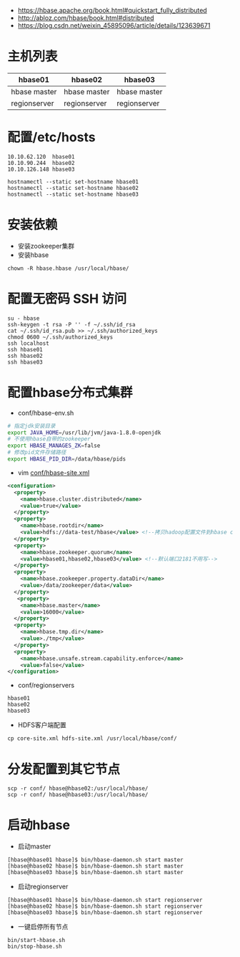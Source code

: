 * https://hbase.apache.org/book.html#quickstart_fully_distributed
* http://abloz.com/hbase/book.html#distributed
* https://blog.csdn.net/weixin_45895096/article/details/123639671

# 主机列表
hbase01 | hbase02 | hbase03 
---|---|---
hbase master | hbase master | hbase master
regionserver | regionserver | regionserver


# 配置/etc/hosts
```
10.10.62.120  hbase01
10.10.90.244  hbase02
10.10.126.148 hbase03
```
```
hostnamectl --static set-hostname hbase01
hostnamectl --static set-hostname hbase02
hostnamectl --static set-hostname hbase03
```

# 安装依赖
* 安装zookeeper集群
* 安装hbase
```
chown -R hbase.hbase /usr/local/hbase/
```

# 配置无密码 SSH 访问
```
su - hbase
ssh-keygen -t rsa -P '' -f ~/.ssh/id_rsa
cat ~/.ssh/id_rsa.pub >> ~/.ssh/authorized_keys
chmod 0600 ~/.ssh/authorized_keys
ssh localhost
ssh hbase01
ssh hbase02
ssh hbase03
```


# 配置hbase分布式集群
* conf/hbase-env.sh
```sh
# 指定jdk安装目录
export JAVA_HOME=/usr/lib/jvm/java-1.8.0-openjdk
# 不使用hbase自带的zookeeper
export HBASE_MANAGES_ZK=false
# 修改pid文件存储路径
export HBASE_PID_DIR=/data/hbase/pids
```

* vim [conf/hbase-site.xml](https://hbase.apache.org/book.html#config.files) 
```xml
<configuration>
  <property>
    <name>hbase.cluster.distributed</name>
    <value>true</value>
  </property>
  <property>
    <name>hbase.rootdir</name>
    <value>hdfs://data-test/hbase</value> <!--拷贝hadoop配置文件到hbase conf目录下-->
  </property>
  <property>
    <name>hbase.zookeeper.quorum</name>
    <value>hbase01,hbase02,hbase03</value> <!--默认端口2181不用写-->
  </property>
  <property>
    <name>hbase.zookeeper.property.dataDir</name>
    <value>/data/zookeeper/data</value>
  </property>
   <property>
    <name>hbase.master</name>
    <value>16000</value>
  </property>
  <property>
    <name>hbase.tmp.dir</name>
    <value>./tmp</value>
  </property>
  <property>
    <name>hbase.unsafe.stream.capability.enforce</name>
    <value>false</value>
</configuration>
```

* conf/regionservers
```
hbase01
hbase02
hbase03
```

* HDFS客户端配置
```
cp core-site.xml hdfs-site.xml /usr/local/hbase/conf/
```

# 分发配置到其它节点
```
scp -r conf/ hbase@hbase02:/usr/local/hbase/
scp -r conf/ hbase@hbase03:/usr/local/hbase/ 
```

# 启动hbase
* 启动master
```
[hbase@hbase01 hbase]$ bin/hbase-daemon.sh start master
[hbase@hbase02 hbase]$ bin/hbase-daemon.sh start master
[hbase@hbase03 hbase]$ bin/hbase-daemon.sh start master
```
* 启动regionserver
```
[hbase@hbase01 hbase]$ bin/hbase-daemon.sh start regionserver
[hbase@hbase02 hbase]$ bin/hbase-daemon.sh start regionserver
[hbase@hbase03 hbase]$ bin/hbase-daemon.sh start regionserver
```

* 一键启停所有节点
```
bin/start-hbase.sh
bin/stop-hbase.sh
```